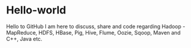 # Hello-world
Hello to GitHub
I am here to discuss, share and code regarding Hadoop - MapReduce, HDFS, HBase, Pig, Hive, Flume, Oozie, Sqoop, Maven and C++, Java etc.
